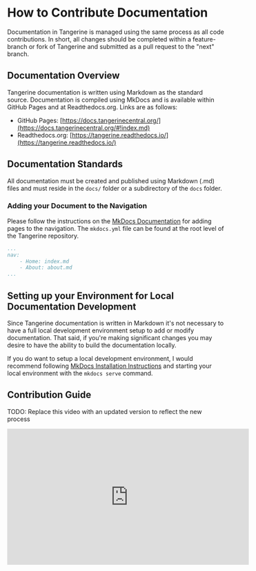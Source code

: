 # How to Contribute Documentation

Documentation in Tangerine is managed using the same process as all code contributions. In short, all changes should be completed within a feature-branch or fork of Tangerine and submitted as a pull request to the "next" branch. 

## Documentation Overview

Tangerine documentation is written using Markdown as the standard source. Documentation is compiled using MkDocs and is available within GitHub Pages and at Readthedocs.org. Links are as follows:

 * GitHub Pages: [https://docs.tangerinecentral.org/](https://docs.tangerinecentral.org/#!index.md)
 * Readthedocs.org: [https://tangerine.readthedocs.io/](https://tangerine.readthedocs.io/) 
 
## Documentation Standards

All documentation must be created and published using Markdown (.md) files and must reside in the `docs/` folder or a subdirectory of the `docs` folder. 

### Adding your Document to the Navigation

Please follow the instructions on the [MkDocs Documentation](https://www.mkdocs.org/#adding-pages) for adding pages to the navigation. The `mkdocs.yml` file can be found at the root level of the Tangerine repository.

```YAML
...
nav:
    - Home: index.md
    - About: about.md
...
```

## Setting up your Environment for Local Documentation Development

Since Tangerine documentation is written in Markdown it's not necessary to have a full local development environment setup to add or modify documentation. That said, if you're making significant changes you may desire to have the ability to build the documentation locally. 

If you do want to setup a local development environment, I would recommend following [MkDocs Installation Instructions](https://www.mkdocs.org/#installation) and starting your local environment with the `mkdocs serve` command.

## Contribution Guide
TODO: Replace this video with an updated version to reflect the new process
<iframe width="560" height="315" src="https://www.youtube.com/embed/EyQz44EvdZI" frameborder="0" allow="accelerometer; autoplay; encrypted-media; gyroscope; picture-in-picture" allowfullscreen></iframe>


